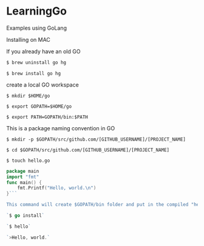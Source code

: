 # LearningGo
Examples using GoLang

Installing on MAC

If you already have an old GO

```sh 
$ brew uninstall go hg
```

`$ brew install go hg`

create a local GO workspace

`$ mkdir $HOME/go`

`$ export GOPATH=$HOME/go`

`$ export PATH=GOPATH/bin:$PATH`

This is a package naming convention in GO

`$ mkdir -p $GOPATH/src/github.com/[GITHUB_USERNAME]/[PROJECT_NAME]`


`$ cd $GOPATH/src/github.com/[GITHUB_USERNAME]/[PROJECT_NAME]`

`$ touch hello.go`

```go
package main
import "fmt"
func main() {
    fmt.Printf("Hello, world.\n")
}```

This command will create $GOPATH/bin folder and put in the compiled "hello.go"

`$ go install`

`$ hello`

`>Hello, world.`
